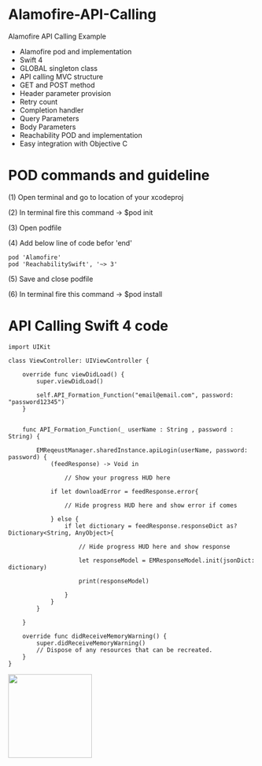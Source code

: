# Alamofire-API-Calling
Alamofire API Calling Example

- Alamofire pod and implementation
- Swift 4
- GLOBAL singleton class
- API calling MVC structure
- GET and POST method
- Header parameter provision
- Retry count
- Completion handler
- Query Parameters
- Body Parameters
- Reachability POD and implementation
- Easy integration with Objective C

# POD commands and guideline

(1) Open terminal and go to location of your xcodeproj

(2) In terminal fire this command -> $pod init

(3) Open podfile

(4) Add below line of code befor 'end'

    pod 'Alamofire'
    pod 'ReachabilitySwift', '~> 3'
    
(5) Save and close podfile

(6) In terminal fire this command -> $pod install

# API Calling Swift 4 code

```
import UIKit

class ViewController: UIViewController {

    override func viewDidLoad() {
        super.viewDidLoad()
       
        self.API_Formation_Function("email@email.com", password: "password12345")
    }

    
    func API_Formation_Function(_ userName : String , password : String) {
       
        EMReqeustManager.sharedInstance.apiLogin(userName, password: password) {
            (feedResponse) -> Void in
            
                // Show your progress HUD here
            
            if let downloadError = feedResponse.error{

                // Hide progress HUD here and show error if comes
            
            } else {
                if let dictionary = feedResponse.responseDict as? Dictionary<String, AnyObject>{
            
                    // Hide progress HUD here and show response
                    
                    let responseModel = EMResponseModel.init(jsonDict: dictionary)
                    
                    print(responseModel)
                    
                }
            }
        }
       
    }
    
    override func didReceiveMemoryWarning() {
        super.didReceiveMemoryWarning()
        // Dispose of any resources that can be recreated.
    }
}
```




<a href="https://www.paypal.me/hasya25/1"><img src="https://user-images.githubusercontent.com/23353196/30152617-4567dbc4-93d1-11e7-9b3a-20a9c92c1f50.png" style="max-width:100%;" width="170"></a>
